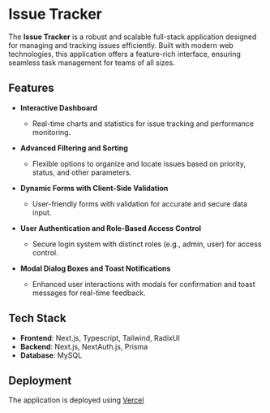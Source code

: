 # Issue Tracker 

The **Issue Tracker** is a robust and scalable full-stack application designed for managing and tracking issues efficiently. Built with modern web technologies, this application offers a feature-rich interface, ensuring seamless task management for teams of all sizes.

## Features

- **Interactive Dashboard**  
  - Real-time charts and statistics for issue tracking and performance monitoring.

- **Advanced Filtering and Sorting**  
  - Flexible options to organize and locate issues based on priority, status, and other parameters.

- **Dynamic Forms with Client-Side Validation**  
  - User-friendly forms with validation for accurate and secure data input.

- **User Authentication and Role-Based Access Control**  
  - Secure login system with distinct roles (e.g., admin, user) for access control.

- **Modal Dialog Boxes and Toast Notifications**  
  - Enhanced user interactions with modals for confirmation and toast messages for real-time feedback.

## Tech Stack

- **Frontend**: Next.js, Typescript, Tailwind, RadixUI
- **Backend**: Next.js, NextAuth.js, Prisma 
- **Database**: MySQL  

## Deployment

The application is deployed using [Vercel](https://issue-tracker-ebon-rho.vercel.app/)
